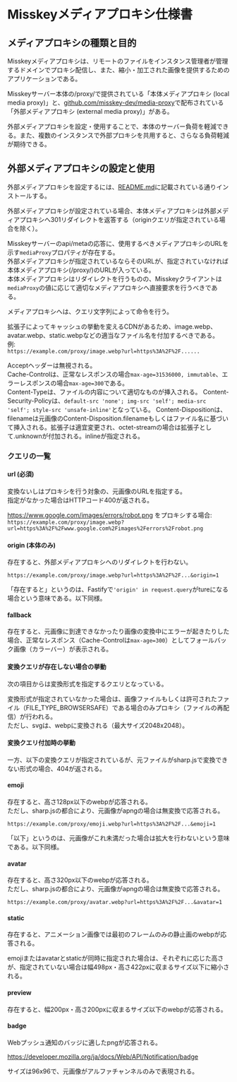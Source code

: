# Misskeyメディアプロキシ仕様書

## メディアプロキシの種類と目的
Misskeyメディアプロキシは、リモートのファイルをインスタンス管理者が管理するドメインでプロキシ配信し、また、縮小・加工された画像を提供するためのアプリケーションである。

Misskeyサーバー本体の/proxy/で提供されている「本体メディアプロキシ (local media proxy)」と、[github.com/misskey-dev/media-proxy](https://github.com/misskey-dev/media-proxy)で配布されている「外部メディアプロキシ (external media proxy)」がある。

外部メディアプロキシを設定・使用することで、本体のサーバー負荷を軽減できる。また、複数のインスタンスで外部プロキシを共用すると、さらなる負荷軽減が期待できる。

## 外部メディアプロキシの設定と使用
外部メディアプロキシを設定するには、[README.md](./README.md)に記載されている通りインストールする。

外部メディアプロキシが設定されている場合、本体メディアプロキシは外部メディアプロキシへ301リダイレクトを返答する（originクエリが指定されている場合を除く）。

Misskeyサーバーのapi/metaの応答に、使用するべきメディアプロキシのURLを示す`mediaProxy`プロパティが存在する。  
外部メディアプロキシが指定されているならそのURLが、指定されていなければ本体メディアプロキシ(/proxy/)のURLが入っている。  
本体メディアプロキシはリダイレクトを行うものの、Misskeyクライアントは`mediaProxy`の値に応じて適切なメディアプロキシへ直接要求を行うべきである。

メディアプロキシへは、クエリ文字列によって命令を行う。

拡張子によってキャッシュの挙動を変えるCDNがあるため、image.webp、avatar.webp、static.webpなどの適当なファイル名を付加するべきである。  
例:  
`https://example.com/proxy/image.webp?url=https%3A%2F%2F......`

Acceptヘッダーは無視される。  
Cache-Controlは、正常なレスポンスの場合`max-age=31536000, immutable`、エラーレスポンスの場合`max-age=300`である。  
Content-Typeは、ファイルの内容について適切なものが挿入される。
Content-Security-Policyは、`default-src 'none'; img-src 'self'; media-src 'self'; style-src 'unsafe-inline'`となっている。
Content-Dispositionは、filenameは元画像のContent-Disposition.filenameもしくはファイル名に基づいて挿入される。拡張子は適宜変更され、octet-streamの場合は拡張子として.unknownが付加される。inlineが指定される。

### クエリの一覧
#### url (必須)
変換ないしはプロキシを行う対象の、元画像のURLを指定する。  
指定がなかった場合はHTTPコード400が返される。

https://www.google.com/images/errors/robot.png をプロキシする場合:  
`https://example.com/proxy/image.webp?url=https%3A%2F%2Fwww.google.com%2Fimages%2Ferrors%2Frobot.png`

#### origin (本体のみ)
存在すると、外部メディアプロキシへのリダイレクトを行わない。

`https://example.com/proxy/image.webp?url=https%3A%2F%2F...&origin=1`

「存在すると」というのは、Fastifyで`'origin' in request.query`がtureになる場合という意味である。以下同様。

#### fallback
存在すると、元画像に到達できなかったり画像の変換中にエラーが起きたりした場合、正常なレスポンス（Cache-Controlは`max-age=300`）としてフォールバック画像（カラーバー）が表示される。

#### 変換クエリが存在しない場合の挙動
次の項目からは変換形式を指定するクエリとなっている。

変換形式が指定されていなかった場合は、画像ファイルもしくは許可されたファイル（FILE_TYPE_BROWSERSAFE）である場合のみプロキシ（ファイルの再配信）が行われる。  
ただし、svgは、webpに変換される（最大サイズ2048x2048）。

#### 変換クエリ付加時の挙動
一方、以下の変換クエリが指定されているが、元ファイルがsharp.jsで変換できない形式の場合、404が返される。

#### emoji
存在すると、高さ128px以下のwebpが応答される。  
ただし、sharp.jsの都合により、元画像がapngの場合は無変換で応答される。

`https://example.com/proxy/emoji.webp?url=https%3A%2F%2F...&emoji=1`

「以下」というのは、元画像がこれ未満だった場合は拡大を行わないという意味である。以下同様。

#### avatar
存在すると、高さ320px以下のwebpが応答される。  
ただし、sharp.jsの都合により、元画像がapngの場合は無変換で応答される。

`https://example.com/proxy/avatar.webp?url=https%3A%2F%2F...&avatar=1`

#### static
存在すると、アニメーション画像では最初のフレームのみの静止画のwebpが応答される。

emojiまたはavatarとstaticが同時に指定された場合は、それぞれに応じた高さが、指定されていない場合は幅498px・高さ422pxに収まるサイズ以下に縮小される。

#### preview
存在すると、幅200px・高さ200pxに収まるサイズ以下のwebpが応答される。

#### badge
Webプッシュ通知のバッジに適したpngが応答される。

https://developer.mozilla.org/ja/docs/Web/API/Notification/badge

サイズは96x96で、元画像がアルファチャンネルのみで表現される。
